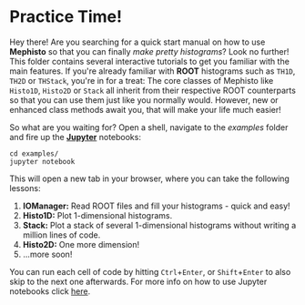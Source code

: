 # Practice Time!

Hey there! Are you searching for a quick start manual on how to use **Mephisto** so that you can finally *make pretty histograms*?
Look no further! This folder contains several interactive tutorials to get you familiar with the main features.
If you're already familiar with **ROOT** histograms such as ```TH1D```, ```TH2D``` or ```THStack```, you're in for a treat:
The core classes of Mephisto like ```Histo1D```, ```Histo2D``` or ```Stack``` all inherit from their respective ROOT counterparts so that you can use them just like you normally would.
However, new or enhanced class methods await you, that will make your life much easier!

So what are you waiting for? Open a shell, navigate to the *examples* folder and fire up the [**Jupyter**](https://jupyter.readthedocs.io/en/latest/install.html) notebooks:

```
cd examples/
jupyter notebook
```

This will open a new tab in your browser, where you can take the following lessons:
1. **IOManager:** Read ROOT files and fill your histograms - quick and easy!
2. **Histo1D:** Plot 1-dimensional histograms.
3. **Stack:** Plot a stack of several 1-dimensional histograms without writing a million lines of code.
4. **Histo2D:** One more dimension!
5. ...more soon!

You can run each cell of code by hitting ```Ctrl```+```Enter```, or ```Shift```+```Enter``` to also skip to the next one afterwards. For more info on how to use Jupyter notebooks click [here](https://www.datacamp.com/community/tutorials/tutorial-jupyter-notebook).
